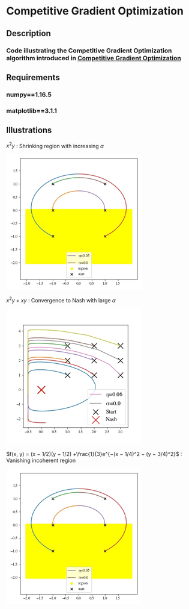 # Competitive Gradient Optimization
## Description
### Code illustrating the Competitive Gradient Optimization algorithm introduced in [Competitive Gradient Optimization](https://arxiv.org/abs/2205.14232)
## Requirements 
### numpy==1.16.5
### matplotlib==3.1.1
## Illustrations

$x^2y$ : Shrinking region with increasing $\alpha$

![alt-text](https://github.com/AbhijeetiitmVyas/CompetitiveGradientOptim/blob/main/Shrinkning%20Region.gif)

$x^2y+xy$ : Convergence to Nash with large $\alpha$

![alt-text](https://github.com/AbhijeetiitmVyas/CompetitiveGradientOptim/blob/main/Not%20MVI.gif)

$f(x, y) = (x − 1/2)(y − 1/2) +\frac{1}{3}e^{−(x − 1/4)^2 − (y − 3/4)^2}$ : Vanishing incoherent region 

![alt-text](https://github.com/AbhijeetiitmVyas/CompetitiveGradientOptim/blob/main/Shrinkning%20Region.gif)

